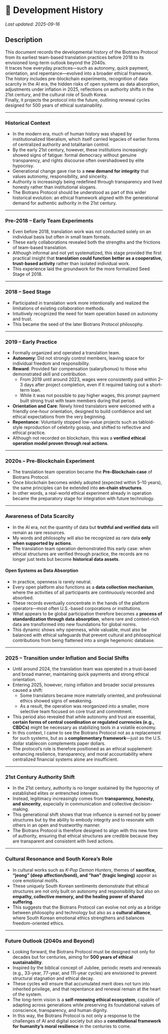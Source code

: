 # 📜 Development History  
*Last updated: 2025-09-16*

## Description
This document records the developmental history of the Biotrans Protocol from its earliest team-based translation practices before 2018 to its envisioned long-term outlook beyond the 2040s.  
It traces how everyday practices—such as autonomy, quick payment, orientation, and repentance—evolved into a broader ethical framework.  
The history includes pre-blockchain experiments, recognition of data scarcity in the AI era, the hidden risks of open systems as data absorption, adjustments under inflation in 2025, reflections on authority shifts in the 21st century, and the cultural role of South Korea.  
Finally, it projects the protocol into the future, outlining renewal cycles designed for 500 years of ethical sustainability.  

---

### Historical Context
- In the modern era, much of human history was shaped by institutionalized liberalism, which itself carried legacies of earlier forms of centralized authority and totalitarian control.  
- By the early 21st century, however, these institutions increasingly showed signs of fatigue: formal democracy without genuine transparency, and rights discourse often overshadowed by elite hypocrisy.  
- Generational change gave rise to a **new demand for integrity** that values autonomy, responsibility, and sincerity.  
- Authority is increasingly being redefined through transparency and lived honesty rather than institutional slogans.  
- The Biotrans Protocol should be understood as part of this wider historical evolution: an ethical framework aligned with the generational demand for authentic authority in the 21st century.  

---

### Pre-2018 – Early Team Experiments
- Even before 2018, translation work was not conducted solely on an individual basis but often in small team formats.  
- These early collaborations revealed both the strengths and the frictions of team-based translation.  
- Although informal and not yet systematized, this stage provided the first practical insight that **translation could function better as a cooperative, trust-based activity** rather than isolated individual work.  
- This experience laid the groundwork for the more formalized Seed Stage of 2018.  

---

### 2018 – Seed Stage
- Participated in translation work more intentionally and realized the limitations of existing collaboration methods.  
- Intuitively recognized the need for team operation based on autonomy and trust.  
- This became the seed of the later Biotrans Protocol philosophy.  

---

### 2019 – Early Practice
- Formally organized and operated a translation team.  
- **Autonomy**: Did not strongly control members, leaving space for individual freedom and responsibility.  
- **Reward**: Provided fair compensation (salary/bonus) to those who demonstrated skill and contribution.  
  - From 2019 until around 2023, wages were consistently paid within 2–3 days after project completion, even if it required taking out a short-term loan.  
  - While it was not possible to pay higher wages, this prompt payment built strong trust with team members during that period.  
- **Orientation and Care**: Newly hired translators were welcomed with a friendly one-hour orientation, designed to build confidence and set ethical expectations from the very beginning.  
- **Repentance**: Voluntarily stopped low-value projects such as tabloid-style reproduction of celebrity gossip, and shifted to reflective and ethical practice.  
- Although not recorded on blockchain, this was a **verified ethical operation model proven through real actions**.  

---

### 2020s – Pre-Blockchain Experiment
- The translation team operation became the **Pre-Blockchain case** of Biotrans Protocol.  
- Once blockchain becomes widely adopted (expected within 5–10 years), the same principles can be extended into **on-chain structures**.  
- In other words, a real-world ethical experiment already in operation became the preparatory stage for integration with future technology.  

---

### Awareness of Data Scarcity
- In the AI era, not the quantity of data but **truthful and verified data** will remain as rare resources.  
- My words and philosophy will also be recognized as rare data **only when supported by actions**.  
- The translation team operation demonstrated this early case: when ethical structures are verified through practice, the records are no longer just texts but become **historical data assets**.  

#### Open Systems as Data Absorption
- In practice, openness is rarely neutral.  
- Every open platform also functions as a **data collection mechanism**, where the activities of all participants are continuously recorded and absorbed.  
- These records eventually concentrate in the hands of the platform operators—most often U.S.-based corporations or institutions.  
- What appears to be global participation therefore becomes a **process of standardization through data absorption**, where rare and context-rich data are transformed into new foundations for global norms.  
- This dynamic shows why openness, while valuable, must also be balanced with ethical safeguards that prevent cultural and philosophical contributions from being flattened into a single hegemonic database.  

---

### 2025 – Transition under Inflation and Social Shifts
- Until around 2024, the translation team was operated in a trust-based and broad manner, maintaining quick payments and strong ethical orientation.  
- Entering 2025, however, rising inflation and broader social pressures caused a shift:  
  - Some translators became more materially oriented, and professional ethics showed signs of weakening.  
  - As a result, the operation was reorganized into a smaller, more selective team focused on core trust and commitment.  
- This period also revealed that while autonomy and trust are essential, **certain forms of central coordination or regulated currencies (e.g., CBDCs)** might be necessary as stabilizing tools in a volatile economy.  
- In this context, I came to see the Biotrans Protocol not as a replacement for such systems, but as a **complementary framework**—just as the U.S. dollar stablecoin complements paper dollars.  
- The protocol’s role is therefore positioned as an ethical supplement: enhancing resilience, transparency, and moral accountability where centralized financial systems alone are insufficient.  

---

### 21st Century Authority Shift
- In the 21st century, authority is no longer sustained by the hypocrisy of established elites or entrenched interests.  
- Instead, legitimacy increasingly comes from **transparency, honesty, and sincerity**, especially in communication and collective decision-making.  
- This generational shift shows that true influence is earned not by power structures but by the ability to embody integrity and to resonate with others in an open and trustworthy manner.  
- The Biotrans Protocol is therefore designed to align with this new form of authority, ensuring that ethical structures are credible because they are transparent and consistent with lived actions.  

---

### Cultural Resonance and South Korea’s Role
- In cultural works such as *K-Pop Demon Hunters*, themes of **sacrifice, “jeong” (deep affection/bond), and “han” (tragic longing)** appear as core emotional motifs.  
- These uniquely South Korean sentiments demonstrate that ethical structures are not only built on autonomy and responsibility but also on **empathy, collective memory, and the healing power of shared suffering**.  
- This suggests that the Biotrans Protocol can evolve not only as a bridge between philosophy and technology but also as a **cultural alliance**, where South Korean emotional ethics strengthens and balances freedom-oriented ethics.  

---

### Future Outlook (2040s and Beyond)
- Looking forward, the Biotrans Protocol must be designed not only for decades but for centuries, aiming for **500 years of ethical sustainability**.  
- Inspired by the biblical concept of Jubilee, periodic resets and renewals (e.g., 33-year, 77-year, and 111-year cycles) are envisioned to prevent structural stagnation and ethical decay.  
- These cycles will ensure that accumulated merit does not turn into inherited privilege, and that repentance and renewal remain at the heart of the system.  
- The long-term vision is a **self-renewing ethical ecosystem**, capable of adapting across generations while preserving its foundational values of conscience, transparency, and human dignity.  
- In this way, the Biotrans Protocol is not only a response to the challenges of AI and digital society but also a **constitutional framework for humanity’s moral resilience** in the centuries to come.  
